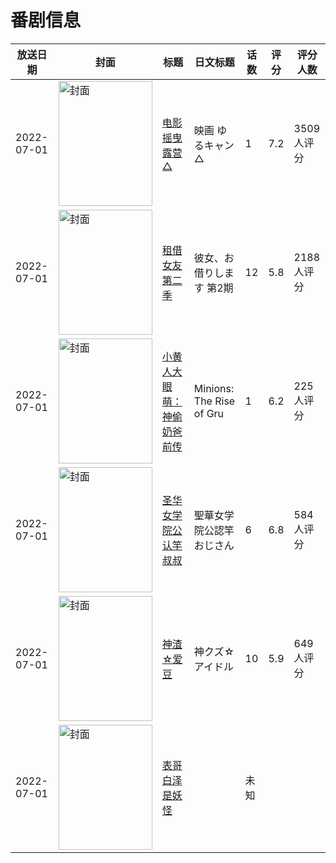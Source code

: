 # 番剧信息

|放送日期|封面|标题|日文标题|话数|评分|评分人数|
|---|---|---|---|---|---|---|
|2022-07-01|<img src="https://lain.bgm.tv/pic/cover/c/40/19/262898_NSwWq.jpg" alt="封面" style="width:150px;height:200px;object-fit:cover;">|[电影 摇曳露营△](https://bangumi.tv/subject/262898)|映画 ゆるキャン△|1|7.2|3509人评分|
|2022-07-01|<img src="https://lain.bgm.tv/pic/cover/c/a6/f0/315745_n981m.jpg" alt="封面" style="width:150px;height:200px;object-fit:cover;">|[租借女友 第二季](https://bangumi.tv/subject/315745)|彼女、お借りします 第2期|12|5.8|2188人评分|
|2022-07-01|<img src="https://lain.bgm.tv/pic/cover/c/6d/c3/378297_7taSS.jpg" alt="封面" style="width:150px;height:200px;object-fit:cover;">|[小黄人大眼萌：神偷奶爸前传](https://bangumi.tv/subject/378297)|Minions: The Rise of Gru|1|6.2|225人评分|
|2022-07-01|<img src="https://bangumi.tv/img/no_icon_subject.png" alt="封面" style="width:150px;height:200px;object-fit:cover;">|[圣华女学院公认竿叔叔](https://bangumi.tv/subject/378159)|聖華女学院公認竿おじさん|6|6.8|584人评分|
|2022-07-01|<img src="https://lain.bgm.tv/pic/cover/c/88/ce/359985_wI8c7.jpg" alt="封面" style="width:150px;height:200px;object-fit:cover;">|[神渣☆爱豆](https://bangumi.tv/subject/359985)|神クズ☆アイドル|10|5.9|649人评分|
|2022-07-01|<img src="https://lain.bgm.tv/pic/cover/c/03/b9/488218_1RU8F.jpg" alt="封面" style="width:150px;height:200px;object-fit:cover;">|[表哥白泽是妖怪](https://bangumi.tv/subject/488218)||未知|||
